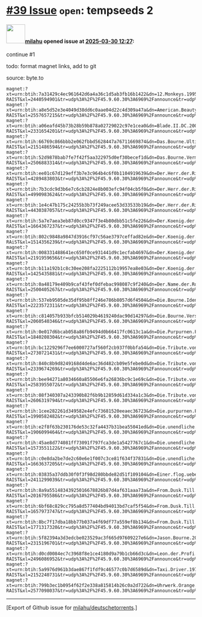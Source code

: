 # [\#39 Issue](https://github.com/milahu/deutschetorrents/issues/39) `open`: tempseeds 2

#### <img src="https://avatars.githubusercontent.com/u/12958815?v=4" width="50">[milahu](https://github.com/milahu) opened issue at [2025-03-30 12:27](https://github.com/milahu/deutschetorrents/issues/39):

continue \#1

todo: format magnet links, add to git

source: byte.to

    magnet:?xt=urn:btih:7a31429c4ec961642d6a4a36c1d5ab3fb16b1422&dn=12.Monkeys.1995.German.1080p.microHD.x264-RAIST&xl=2440594901&tr=udp%3A%2F%2F45.9.60.30%3A6969%2Fannounce&tr=udp%3A%2F%2F142.132.183.104%3A6969%2Fannounce&tr=udp%3A%2F%2F185.216.179.62%3A25%2Fannounce&tr=udp%3A%2F%2F93.158.213.92%3A1337%2Fannounce&tr=udp%3A%2F%2F5.255.124.190%3A6969%2Fannounce&piece_size=4194304
    magnet:?xt=urn:btih:a8e5d52e3e4049d38dd6c0aae04d22c4d309a47a&dn=American.Beauty.1999.German.800p.microHD.x264-RAIST&xl=2557657215&tr=udp%3A%2F%2F45.9.60.30%3A6969%2Fannounce&tr=udp%3A%2F%2F142.132.183.104%3A6969%2Fannounce&tr=udp%3A%2F%2F185.216.179.62%3A25%2Fannounce&tr=udp%3A%2F%2F93.158.213.92%3A1337%2Fannounce&tr=udp%3A%2F%2F5.255.124.190%3A6969%2Fannounce&piece_size=4194304
    magnet:?xt=urn:btih:a06eafd45b73b28b59b878a02729022c97e1cea0&dn=Blade.II.DC.2002.German.1080p.microHD.x264-RAIST&xl=2331654201&tr=udp%3A%2F%2F45.9.60.30%3A6969%2Fannounce&tr=udp%3A%2F%2F142.132.183.104%3A6969%2Fannounce&tr=udp%3A%2F%2F185.216.179.62%3A25%2Fannounce&tr=udp%3A%2F%2F93.158.213.92%3A1337%2Fannounce&tr=udp%3A%2F%2F5.255.124.190%3A6969%2Fannounce&piece_size=4194304
    magnet:?xt=urn:btih:66769c866bbb2e062fbbd5628447a76711669874&dn=Das.Bourne.Ultimatum.2007.German.800p.microHD.x264-RAIST&xl=2151486594&tr=udp%3A%2F%2F45.9.60.30%3A6969%2Fannounce&tr=udp%3A%2F%2F142.132.183.104%3A6969%2Fannounce&tr=udp%3A%2F%2F185.216.179.62%3A25%2Fannounce&tr=udp%3A%2F%2F93.158.213.92%3A1337%2Fannounce&tr=udp%3A%2F%2F5.255.124.190%3A6969%2Fannounce&piece_size=4194304
    magnet:?xt=urn:btih:52d9878bab7fe7f42f5aa322975d0ef30becef1d&dn=Das.Bourne.Vermaechtnis.2012.German.800p.microHD.x264-RAIST&xl=2506883314&tr=udp%3A%2F%2F45.9.60.30%3A6969%2Fannounce&tr=udp%3A%2F%2F142.132.183.104%3A6969%2Fannounce&tr=udp%3A%2F%2F185.216.179.62%3A25%2Fannounce&tr=udp%3A%2F%2F93.158.213.92%3A1337%2Fannounce&tr=udp%3A%2F%2F5.255.124.190%3A6969%2Fannounce&piece_size=4194304
    magnet:?xt=urn:btih:ee01c67d129eff3b7e3c964b4c6f0b1104919639&dn=Der.Herr.der.Ringe.-.Die.Gefaehrten.Special.Extended.Edition.2001.German.800p.microHD.x264-RAIST&xl=4289483803&tr=udp%3A%2F%2F45.9.60.30%3A6969%2Fannounce&tr=udp%3A%2F%2F142.132.183.104%3A6969%2Fannounce&tr=udp%3A%2F%2F185.216.179.62%3A25%2Fannounce&tr=udp%3A%2F%2F93.158.213.92%3A1337%2Fannounce&tr=udp%3A%2F%2F5.255.124.190%3A6969%2Fannounce&piece_size=4194304
    magnet:?xt=urn:btih:7b3cdc9d3b6e7c6cb2824e8b003efc94f04cb5f0&dn=Der.Herr.der.Ringe.-.Die.Rueckkehr.des.Koenigs.Special.Extended.Edition.2003.German.800p.microHD.x264-RAIST&xl=4990983624&tr=udp%3A%2F%2F45.9.60.30%3A6969%2Fannounce&tr=udp%3A%2F%2F142.132.183.104%3A6969%2Fannounce&tr=udp%3A%2F%2F185.216.179.62%3A25%2Fannounce&tr=udp%3A%2F%2F93.158.213.92%3A1337%2Fannounce&tr=udp%3A%2F%2F5.255.124.190%3A6969%2Fannounce&piece_size=8388608
    magnet:?xt=urn:btih:1e4c47b175c24255b3b73f249acee53d33533b19&dn=Der.Herr.der.Ringe.-.Die.zwei.Tuerme.Special.Extended.Edition.2002.German.800p.microHD.x264-RAIST&xl=4430387057&tr=udp%3A%2F%2F45.9.60.30%3A6969%2Fannounce&tr=udp%3A%2F%2F142.132.183.104%3A6969%2Fannounce&tr=udp%3A%2F%2F185.216.179.62%3A25%2Fannounce&tr=udp%3A%2F%2F93.158.213.92%3A1337%2Fannounce&tr=udp%3A%2F%2F5.255.124.190%3A6969%2Fannounce&piece_size=8388608
    magnet:?xt=urn:btih:5a7e7aea3eb87d0cc9347f3e4b80dbb51c5fe226&dn=Der.Koenig.der.Loewen.1994.German.1080p.microHD.x264-RAIST&xl=1664367237&tr=udp%3A%2F%2F45.9.60.30%3A6969%2Fannounce&tr=udp%3A%2F%2F142.132.183.104%3A6969%2Fannounce&tr=udp%3A%2F%2F185.216.179.62%3A25%2Fannounce&tr=udp%3A%2F%2F93.158.213.92%3A1337%2Fannounce&tr=udp%3A%2F%2F5.255.124.190%3A6969%2Fannounce&piece_size=4194304
    magnet:?xt=urn:btih:802c9848a9847d3916cf97c56ae3797ceffad82e&dn=Der.Koenig.der.Loewen.2.-.Simbas.Koenigreich.1998.German.1080p.microHD.x264-RAiST&xl=1514356239&tr=udp%3A%2F%2F45.9.60.30%3A6969%2Fannounce&tr=udp%3A%2F%2F142.132.183.104%3A6969%2Fannounce&tr=udp%3A%2F%2F185.216.179.62%3A25%2Fannounce&tr=udp%3A%2F%2F93.158.213.92%3A1337%2Fannounce&tr=udp%3A%2F%2F5.255.124.190%3A6969%2Fannounce&piece_size=4194304
    magnet:?xt=urn:btih:008331488641ec650f0ce931441d9c1ecfab4697&dn=Der.Koenig.der.Loewen.2019.German.1080p.microHD.x264-RAIST&xl=2191959656&tr=udp%3A%2F%2F45.9.60.30%3A6969%2Fannounce&tr=udp%3A%2F%2F142.132.183.104%3A6969%2Fannounce&tr=udp%3A%2F%2F185.216.179.62%3A25%2Fannounce&tr=udp%3A%2F%2F93.158.213.92%3A1337%2Fannounce&tr=udp%3A%2F%2F5.255.124.190%3A6969%2Fannounce&piece_size=4194304
    magnet:?xt=urn:btih:b11a192b1c8c30ee208fa2225112b19957ea8e03&dn=Der.Koenig.der.Loewen.3.-.Hakuna.Matata.2004.German.1080p.microHD.x264-RAIST&xl=1425435881&tr=udp%3A%2F%2F45.9.60.30%3A6969%2Fannounce&tr=udp%3A%2F%2F142.132.183.104%3A6969%2Fannounce&tr=udp%3A%2F%2F185.216.179.62%3A25%2Fannounce&tr=udp%3A%2F%2F93.158.213.92%3A1337%2Fannounce&tr=udp%3A%2F%2F5.255.124.190%3A6969%2Fannounce&piece_size=4194304
    magnet:?xt=urn:btih:0a48179e409b9caf43fef0dfebac998087c9f240&dn=Der.Name.der.Rose.1986.German.1040p.microHD.x264-RAIST&xl=2500405267&tr=udp%3A%2F%2F45.9.60.30%3A6969%2Fannounce&tr=udp%3A%2F%2F142.132.183.104%3A6969%2Fannounce&tr=udp%3A%2F%2F185.216.179.62%3A25%2Fannounce&tr=udp%3A%2F%2F93.158.213.92%3A1337%2Fannounce&tr=udp%3A%2F%2F5.255.124.190%3A6969%2Fannounce&piece_size=4194304
    magnet:?xt=urn:btih:537eb9505de35df95b8ff246e786b8057d6f4504&dn=Die.Bourne.Identitaet.2002.German.800p.microHD.x264-RAIST&xl=2223572311&tr=udp%3A%2F%2F45.9.60.30%3A6969%2Fannounce&tr=udp%3A%2F%2F142.132.183.104%3A6969%2Fannounce&tr=udp%3A%2F%2F185.216.179.62%3A25%2Fannounce&tr=udp%3A%2F%2F93.158.213.92%3A1337%2Fannounce&tr=udp%3A%2F%2F5.255.124.190%3A6969%2Fannounce&piece_size=4194304
    magnet:?xt=urn:btih:c814057b933bfcb514029b4619240dac90d14297&dn=Die.Bourne.Verschwoerung.2004.German.800p.microHD.x264-RAIST&xl=2060540346&tr=udp%3A%2F%2F45.9.60.30%3A6969%2Fannounce&tr=udp%3A%2F%2F142.132.183.104%3A6969%2Fannounce&tr=udp%3A%2F%2F185.216.179.62%3A25%2Fannounce&tr=udp%3A%2F%2F93.158.213.92%3A1337%2Fannounce&tr=udp%3A%2F%2F5.255.124.190%3A6969%2Fannounce&piece_size=4194304
    magnet:?xt=urn:btih:0e017d6bcab058a86fb9494d0b66417fc0613c1a&dn=Die.Purpurnen.Fluesse.2.2004.German.800p.microHD.x264-RAIST&xl=1840208304&tr=udp%3A%2F%2F45.9.60.30%3A6969%2Fannounce&tr=udp%3A%2F%2F142.132.183.104%3A6969%2Fannounce&tr=udp%3A%2F%2F185.216.179.62%3A25%2Fannounce&tr=udp%3A%2F%2F93.158.213.92%3A1337%2Fannounce&tr=udp%3A%2F%2F5.255.124.190%3A6969%2Fannounce&piece_size=4194304
    magnet:?xt=urn:btih:bc1229296f7ee6000727af560f2cb937f0bbfa54&dn=Die.Tribute.von.Panem.-.Catching.Fire.2013.German.800p.microHD.x264-RAIST&xl=2730721431&tr=udp%3A%2F%2F45.9.60.30%3A6969%2Fannounce&tr=udp%3A%2F%2F142.132.183.104%3A6969%2Fannounce&tr=udp%3A%2F%2F185.216.179.62%3A25%2Fannounce&tr=udp%3A%2F%2F93.158.213.92%3A1337%2Fannounce&tr=udp%3A%2F%2F5.255.124.190%3A6969%2Fannounce&piece_size=4194304
    magnet:?xt=urn:btih:840c8b9d8249168d4de6ac36d482cb09e5febe0d&dn=Die.Tribute.von.Panem.-.Mockingjay.-.Teil.1.2014.German.800p.microHD.x264-RAIST&xl=2339674269&tr=udp%3A%2F%2F45.9.60.30%3A6969%2Fannounce&tr=udp%3A%2F%2F142.132.183.104%3A6969%2Fannounce&tr=udp%3A%2F%2F185.216.179.62%3A25%2Fannounce&tr=udp%3A%2F%2F93.158.213.92%3A1337%2Fannounce&tr=udp%3A%2F%2F5.255.124.190%3A6969%2Fannounce&piece_size=4194304
    magnet:?xt=urn:btih:bee94271a8034660a85506e6fa26836bc9c1e69c&dn=Die.Tribute.von.Panem.-.Mockingjay.-.Teil.2.2015.German.800p.microHD.x264-RAIST&xl=2583955072&tr=udp%3A%2F%2F45.9.60.30%3A6969%2Fannounce&tr=udp%3A%2F%2F142.132.183.104%3A6969%2Fannounce&tr=udp%3A%2F%2F185.216.179.62%3A25%2Fannounce&tr=udp%3A%2F%2F93.158.213.92%3A1337%2Fannounce&tr=udp%3A%2F%2F5.255.124.190%3A6969%2Fannounce&piece_size=4194304
    magnet:?xt=urn:btih:08f340307a243390b82f6b9b12859d61d334a1c3&dn=Die.Tribute.von.Panem.-.The.Hunger.Games.2012.German.800p.microHD.x264-RAIST&xl=2606319794&tr=udp%3A%2F%2F45.9.60.30%3A6969%2Fannounce&tr=udp%3A%2F%2F142.132.183.104%3A6969%2Fannounce&tr=udp%3A%2F%2F185.216.179.62%3A25%2Fannounce&tr=udp%3A%2F%2F93.158.213.92%3A1337%2Fannounce&tr=udp%3A%2F%2F5.255.124.190%3A6969%2Fannounce&piece_size=4194304
    magnet:?xt=urn:btih:1cee282261d349582e4efc73681520eeaec36723&dn=Die.purpurnen.Fluesse.2000.German.800p.microHD.x264-RAIST&xl=1990582482&tr=udp%3A%2F%2F45.9.60.30%3A6969%2Fannounce&tr=udp%3A%2F%2F142.132.183.104%3A6969%2Fannounce&tr=udp%3A%2F%2F185.216.179.62%3A25%2Fannounce&tr=udp%3A%2F%2F93.158.213.92%3A1337%2Fannounce&tr=udp%3A%2F%2F5.255.124.190%3A6969%2Fannounce&piece_size=4194304
    magnet:?xt=urn:btih:e2f8f63b230176de53c32fa4437b31bea55041ed&dn=Die.unendliche.Geschichte.1984.German.800p.microHD.x264-RAIST&xl=1906099464&tr=udp%3A%2F%2F45.9.60.30%3A6969%2Fannounce&tr=udp%3A%2F%2F142.132.183.104%3A6969%2Fannounce&tr=udp%3A%2F%2F185.216.179.62%3A25%2Fannounce&tr=udp%3A%2F%2F93.158.213.92%3A1337%2Fannounce&tr=udp%3A%2F%2F5.255.124.190%3A6969%2Fannounce&piece_size=4194304
    magnet:?xt=urn:btih:45ae8d774081ff73091f797fca3de1a5427767c1&dn=Die.unendliche.Geschichte.2.-.Auf.der.Suche.nach.Phantasien.1990.German.800p.microHD.x264-RAIST&xl=1573551122&tr=udp%3A%2F%2F45.9.60.30%3A6969%2Fannounce&tr=udp%3A%2F%2F142.132.183.104%3A6969%2Fannounce&tr=udp%3A%2F%2F185.216.179.62%3A25%2Fannounce&tr=udp%3A%2F%2F93.158.213.92%3A1337%2Fannounce&tr=udp%3A%2F%2F5.255.124.190%3A6969%2Fannounce&piece_size=4194304
    magnet:?xt=urn:btih:c0e8da2be7de2c60e6e1f007c3ce81f634f37831&dn=Die.unendliche.Geschichte.3.-.Rettung.aus.Phantasien.1994.German.1040p.microHD.x264-RAIST&xl=1663637205&tr=udp%3A%2F%2F45.9.60.30%3A6969%2Fannounce&tr=udp%3A%2F%2F142.132.183.104%3A6969%2Fannounce&tr=udp%3A%2F%2F185.216.179.62%3A25%2Fannounce&tr=udp%3A%2F%2F93.158.213.92%3A1337%2Fannounce&tr=udp%3A%2F%2F5.255.124.190%3A6969%2Fannounce&piece_size=4194304
    magnet:?xt=urn:btih:03835a37ddb30f0f3f98d280bbde82d51f109104&dn=Einer.flog.ueber.das.Kuckucksnest.1975.German.1080p.microHD.x264-RAIST&xl=2411299039&tr=udp%3A%2F%2F45.9.60.30%3A6969%2Fannounce&tr=udp%3A%2F%2F142.132.183.104%3A6969%2Fannounce&tr=udp%3A%2F%2F185.216.179.62%3A25%2Fannounce&tr=udp%3A%2F%2F93.158.213.92%3A1337%2Fannounce&tr=udp%3A%2F%2F5.255.124.190%3A6969%2Fannounce&piece_size=4194304
    magnet:?xt=urn:btih:8a9a55148343925016678826b87d4af631aaa73a&dn=From.Dusk.Till.Dawn.1996.German.1040p.microHD.x264-RAIST&xl=2016795586&tr=udp%3A%2F%2F45.9.60.30%3A6969%2Fannounce&tr=udp%3A%2F%2F142.132.183.104%3A6969%2Fannounce&tr=udp%3A%2F%2F185.216.179.62%3A25%2Fannounce&tr=udp%3A%2F%2F93.158.213.92%3A1337%2Fannounce&tr=udp%3A%2F%2F5.255.124.190%3A6969%2Fannounce&piece_size=4194304
    magnet:?xt=urn:btih:6bf68c829cc795a8d577404bd94013bd7caf5f54&dn=From.Dusk.Till.Dawn.2.-.Texas.Blood.Money.1999.German.1040p.microHD.x264-RAIST&xl=1657973747&tr=udp%3A%2F%2F45.9.60.30%3A6969%2Fannounce&tr=udp%3A%2F%2F142.132.183.104%3A6969%2Fannounce&tr=udp%3A%2F%2F185.216.179.62%3A25%2Fannounce&tr=udp%3A%2F%2F93.158.213.92%3A1337%2Fannounce&tr=udp%3A%2F%2F5.255.124.190%3A6969%2Fannounce&piece_size=4194304
    magnet:?xt=urn:btih:8bc7f17dba18bb77b037a4f69df77a559ef8b134&dn=From.Dusk.Till.Dawn.3.-.The.Hangmans.Daughter.1999.German.1040p.microHD.x264-RAIST&xl=1771317320&tr=udp%3A%2F%2F45.9.60.30%3A6969%2Fannounce&tr=udp%3A%2F%2F142.132.183.104%3A6969%2Fannounce&tr=udp%3A%2F%2F185.216.179.62%3A25%2Fannounce&tr=udp%3A%2F%2F93.158.213.92%3A1337%2Fannounce&tr=udp%3A%2F%2F5.255.124.190%3A6969%2Fannounce&piece_size=4194304
    magnet:?xt=urn:btih:5f82394a3d3edcbe023529ac3f665d97609227e6&dn=Jason.Bourne.2016.German.800p.microHD.x264-RAIST&xl=2315196701&tr=udp%3A%2F%2F45.9.60.30%3A6969%2Fannounce&tr=udp%3A%2F%2F142.132.183.104%3A6969%2Fannounce&tr=udp%3A%2F%2F185.216.179.62%3A25%2Fannounce&tr=udp%3A%2F%2F93.158.213.92%3A1337%2Fannounce&tr=udp%3A%2F%2F5.255.124.190%3A6969%2Fannounce&piece_size=4194304
    magnet:?xt=urn:btih:d0cd0084ec7c3968f8e1ce4180d9a79b1cb66d3c&dn=Leon.der.Profi.DC.1994.German.800p.microHD.x264-RAIST&xl=2496086952&tr=udp%3A%2F%2F45.9.60.30%3A6969%2Fannounce&tr=udp%3A%2F%2F142.132.183.104%3A6969%2Fannounce&tr=udp%3A%2F%2F185.216.179.62%3A25%2Fannounce&tr=udp%3A%2F%2F93.158.213.92%3A1337%2Fannounce&tr=udp%3A%2F%2F5.255.124.190%3A6969%2Fannounce&piece_size=4194304
    magnet:?xt=urn:btih:5a9976d961b3dae867f1fdf9c46577c0b7d6589d&dn=Taxi.Driver.1976.German.1040p.microHD.x264-RAIST&xl=2152240731&tr=udp%3A%2F%2F45.9.60.30%3A6969%2Fannounce&tr=udp%3A%2F%2F142.132.183.104%3A6969%2Fannounce&tr=udp%3A%2F%2F185.216.179.62%3A25%2Fannounce&tr=udp%3A%2F%2F93.158.213.92%3A1337%2Fannounce&tr=udp%3A%2F%2F5.255.124.190%3A6969%2Fannounce&piece_size=4194304
    magnet:?xt=urn:btih:799b3ec1b0954f62f2e338a815814b26c0a2d722&dn=Uhrwerk.Orange.1971.German.1080p.microHD.x264-RAIST&xl=2577098037&tr=udp%3A%2F%2F45.9.60.30%3A6969%2Fannounce&tr=udp%3A%2F%2F142.132.183.104%3A6969%2Fannounce&tr=udp%3A%2F%2F185.216.179.62%3A25%2Fannounce&tr=udp%3A%2F%2F93.158.213.92%3A1337%2Fannounce&tr=udp%3A%2F%2F5.255.124.190%3A6969%2Fannounce&piece_size=4194304

------------------------------------------------------------------------

\[Export of Github issue for
[milahu/deutschetorrents](https://github.com/milahu/deutschetorrents).\]
